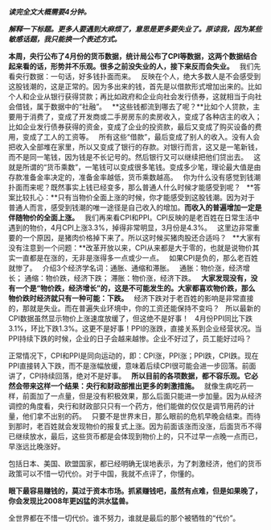***读完全文大概需要4分钟。***  
  
***解释一下标题。更多人要遇到大麻烦了，意思是更多要失业了。原谅我，因为某些敏感话题，我只能换一个表述方式。***
  
  
**本周，央行公布了4月份的货币数据，统计局公布了CPI等数据，这两个数据结合起来看的话，形势并不乐观。很多之前没失业的人，接下来反而会失业。**
 
我们先看央行数据：一句话，好多钱扑面而来。
 
反映在个人，绝大多数人是不会感受到这股钱潮的，这是正常的。因为多出来的钱，首先是以借款形式增加出来的。比如个人和企业从银行获得贷款；再比如政府和企业向社会发行债券，这就相当于向社会借钱，属于数据中的“社融”。
 
**这些钱都流到哪去了呢？**比如个人贷款，主要用于消费了，变成了开发商或二手房房东的卖房收入，变成了各种店主的收入；比如企业发行债券获得的资金，变成了企业的投资款，最后又变成了购买设备的费用，变成了工人的工资等。
 
所有这些“借款”，最后变成了别人的收入。没有人会把收入全部堆在家里，所以又变成了银行的存款。对银行而言，这又是一笔新钱，而不是同一笔钱，因为钱是不长记号的。然后银行又可以继续把他们贷出去。
 
这就是所谓的“货币乘数”，一笔钱可以变成很多笔钱。变成多少笔，理论最大值是由存款准备金率决定的，准备金率越低，货币乘数越高。
 
你为什么没有感觉到钱潮扑面而来呢？既然事实上钱已经变多，那么普通人什么时候才能感受到呢？
 
**答案比较扎心：**只有当物价全面上涨的时候，你才能感受到这股钱潮。因为对于普通人而言，感受到钱潮的唯一途径是自己收入的增加。**而收入的普遍增加一定是伴随物价的全面上涨。**
 
我们再来看CPI和PPI。CPI反映的是老百姓在日常生活中遇到的物价，4月CPI上涨3.3%，掉得非常明显，3月份是4.3%。
 
这里边非常重要的一个原因，是猪肉价格掉下来了。所以这时候买猪肉股还合适吗？
 
**大家有没有注意到一个问题：**改革开放以来，CPI从来都是大于零的，也就是说物价其实一直都是在涨的，无非是涨得多一点或少一点。
 
如果CPI是负的，那么老百姓就惨了。
 
介绍3个经济学名词：通胀、通缩和滞胀。
 
通胀：物价涨，经济增长；
通缩：物价跌，经济下跌；
滞胀：物价涨，经济下跌。
 
**大家发现没有，没有一个是“物价跌，经济增长”的，这是不可能发生的。大家都喜欢物价跌，那么物价跌时经济就只有一种可能：下跌。**
 
经济下跌对于老百姓的影响是非常直接的，那就是失业。而在普遍失业环境中，你的工资还能保持不变吗？
 
所以最新的CPI数据虽然显示物价上涨速度放缓了，但这绝不是好事！
 
4月份PPI同比下跌3.1%，环比下跌1.3%。这更不是好事！PPI的涨跌，直接关系到企业经营状况。当PPI持续下跌的时候，企业的日子会越来越惨。企业不好过了，员工能好过吗？
  
正常情况下，CPI和PPI是同向运动的，即：CPI涨，PPI涨；PPI跌，CPI跌。现在PPI直接转入下跌，而不是涨幅放缓，意味着后续CPI很可能会进一步回落。前面讲了，CPI持续回落，绝对不是好事。
 
**所以目前的各项数据，都不容乐观。它必然会带来这样一个结果：央行和财政部推出更多的刺激措施。**
 
就像生病吃药一样，前面加了一点量，但是没有积极效果，那么后面只能进一步加量。因为从经济调控的角度看，央行和财政部只只有一个药方，他们能做的仅仅是调节用药的计量，他们拿不出别的药。
 
只要不是世界末日，那么眼前的危机早晚会结束。而待到那时，老百姓就会发现物价的报复式上涨。因为前面该涨而没涨，后面货币不得已继续放水，最后，这些货币都是会体现到物价上的，只不过早一点晚一点而已，早涨远比晚涨好。
  
包括日本、美国、欧盟国家，都已经明确无误地表示，为了刺激经济，他们的货币政策可以不惜一切代价。对于中国，我就不点评了，你懂的。
  
**眼下最容易赚钱的，莫过于资本市场。抓紧赚钱吧，虽然有点难，但是如果晚了，你会发现比2008年更凶猛的洪水猛兽。**
  
全世界都在不惜一切代价。谁不努力，谁就是最后的那个被牺牲的“代价”。